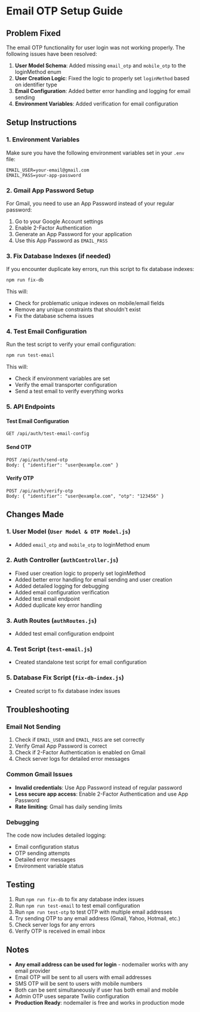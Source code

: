 # Email OTP Setup Guide

## Problem Fixed
The email OTP functionality for user login was not working properly. The following issues have been resolved:

1. **User Model Schema**: Added missing `email_otp` and `mobile_otp` to the loginMethod enum
2. **User Creation Logic**: Fixed the logic to properly set `loginMethod` based on identifier type
3. **Email Configuration**: Added better error handling and logging for email sending
4. **Environment Variables**: Added verification for email configuration

## Setup Instructions

### 1. Environment Variables
Make sure you have the following environment variables set in your `.env` file:

```env
EMAIL_USER=your-email@gmail.com
EMAIL_PASS=your-app-password
```

### 2. Gmail App Password Setup
For Gmail, you need to use an App Password instead of your regular password:

1. Go to your Google Account settings
2. Enable 2-Factor Authentication
3. Generate an App Password for your application
4. Use this App Password as `EMAIL_PASS`

### 3. Fix Database Indexes (if needed)
If you encounter duplicate key errors, run this script to fix database indexes:

```bash
npm run fix-db
```

This will:
- Check for problematic unique indexes on mobile/email fields
- Remove any unique constraints that shouldn't exist
- Fix the database schema issues

### 4. Test Email Configuration
Run the test script to verify your email configuration:

```bash
npm run test-email
```

This will:
- Check if environment variables are set
- Verify the email transporter configuration
- Send a test email to verify everything works

### 5. API Endpoints

#### Test Email Configuration
```
GET /api/auth/test-email-config
```

#### Send OTP
```
POST /api/auth/send-otp
Body: { "identifier": "user@example.com" }
```

#### Verify OTP
```
POST /api/auth/verify-otp
Body: { "identifier": "user@example.com", "otp": "123456" }
```

## Changes Made

### 1. User Model (`User Model & OTP Model.js`)
- Added `email_otp` and `mobile_otp` to loginMethod enum

### 2. Auth Controller (`authController.js`)
- Fixed user creation logic to properly set loginMethod
- Added better error handling for email sending and user creation
- Added detailed logging for debugging
- Added email configuration verification
- Added test email endpoint
- Added duplicate key error handling

### 3. Auth Routes (`authRoutes.js`)
- Added test email configuration endpoint

### 4. Test Script (`test-email.js`)
- Created standalone test script for email configuration

### 5. Database Fix Script (`fix-db-index.js`)
- Created script to fix database index issues

## Troubleshooting

### Email Not Sending
1. Check if `EMAIL_USER` and `EMAIL_PASS` are set correctly
2. Verify Gmail App Password is correct
3. Check if 2-Factor Authentication is enabled on Gmail
4. Check server logs for detailed error messages

### Common Gmail Issues
- **Invalid credentials**: Use App Password instead of regular password
- **Less secure app access**: Enable 2-Factor Authentication and use App Password
- **Rate limiting**: Gmail has daily sending limits

### Debugging
The code now includes detailed logging:
- Email configuration status
- OTP sending attempts
- Detailed error messages
- Environment variable status

## Testing
1. Run `npm run fix-db` to fix any database index issues
2. Run `npm run test-email` to test email configuration
3. Run `npm run test-otp` to test OTP with multiple email addresses
4. Try sending OTP to any email address (Gmail, Yahoo, Hotmail, etc.)
5. Check server logs for any errors
6. Verify OTP is received in email inbox

## Notes
- **Any email address can be used for login** - nodemailer works with any email provider
- Email OTP will be sent to all users with email addresses
- SMS OTP will be sent to users with mobile numbers
- Both can be sent simultaneously if user has both email and mobile
- Admin OTP uses separate Twilio configuration
- **Production Ready**: nodemailer is free and works in production mode
